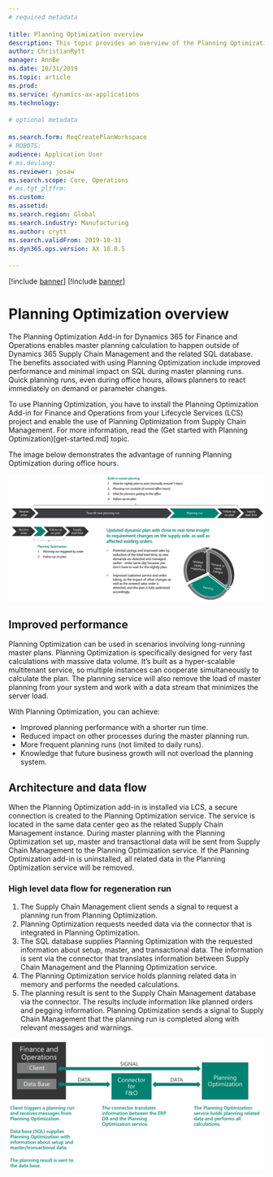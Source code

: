```yaml
---
# required metadata

title: Planning Optimization overview
description: This topic provides an overview of the Planning Optimization functionality.
author: ChristianRytt
manager: AnnBe
ms.date: 10/31/2019
ms.topic: article
ms.prod: 
ms.service: dynamics-ax-applications
ms.technology: 

# optional metadata

ms.search.form: ReqCreatePlanWorkspace
# ROBOTS: 
audience: Application User
# ms.devlang: 
ms.reviewer: josaw
ms.search.scope: Core, Operations
# ms.tgt_pltfrm: 
ms.custom: 
ms.assetid: 
ms.search.region: Global
ms.search.industry: Manufacturing
ms.author: crytt
ms.search.validFrom: 2019-10-31
ms.dyn365.ops.version: AX 10.0.5

---
```


[!include [banner](../../includes/banner.md)]
[!include [banner](../../includes/preview-banner.md)]

# Planning Optimization overview

The Planning Optimization Add-in for Dynamics 365 for Finance and Operations enables master planning calculation to happen outside of Dynamics 365 Supply Chain Management and the related SQL database. The benefits associated with using Planning Optimization include improved performance and minimal impact on SQL during master planning runs. Quick planning runs, even during office hours, allows planners to react immediately on demand or parameter changes.

To use Planning Optimization, you have to install the Planning Optimization Add-in for Finance and Operations from your Lifecycle Services (LCS) project and enable the use of Planning Optimization from Supply Chain Management. For more information, read the (Get started with Planning Optimization)[get-started.md] topic.

The image below demonstrates the advantage of running Planning Optimization during office hours. 

![Data model for products](media/PlanningOptimization1.png)

## Improved performance

Planning Optimization can be used in scenarios involving long-running master plans. Planning Optimization is specifically designed for very fast calculations with massive data volume. It’s built as a hyper-scalable multitenant service, so multiple instances can cooperate simultaneously to calculate the plan. The planning service will also remove the load of master planning from your system and work with a data stream that minimizes the server load. 

With Planning Optimization, you can achieve:
- Improved planning performance with a shorter run time.
- Reduced impact on other processes during the master planning run. 
- More frequent planning runs (not limited to daily runs).
- Knowledge that future business growth will not overload the planning system.

## Architecture and data flow
When the Planning Optimization add-in is installed via LCS, a secure connection is created to the Planning Optimization service. The service is located in the same data center geo as the related Supply Chain Management instance. During master planning with the Planning Optimization set up, master and transactional data will be sent from Supply Chain Management to the Planning Optimization service. If the Planning Optimization add-in is uninstalled, all related data in the Planning Optimization service will be removed.

### High level data flow for regeneration run
1. The Supply Chain Management client sends a signal to request a planning run from Planning Optimization.
2. Planning Optimization requests needed data via the connector that is integrated in Planning Optimization.
3. The SQL database supplies Planning Optimization with the requested information about setup, master, and transactional data. The information is sent via the connector that translates information between Supply Chain Management and the Planning Optimization service.
4. The Planning Optimization service holds planning related data in memory and performs the needed calculations.
5. The planning result is sent to the Supply Chain Management database via the connector. The results include information like planned orders and pegging information. Planning Optimization sends a signal to Supply Chain Management that the planning run is completed along with relevant messages and warnings.

![Data model for products](media/PlanningOptimization2.png)
